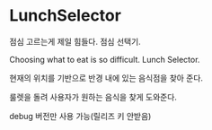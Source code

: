 # LunchSelector
점심 고르는게 제일 힘들다. 점심 선택기.

Choosing what to eat is so difficult. Lunch Selector.

현재의 위치를 기반으로 반경 내에 있는 음식점을 찾아 준다.

룰렛을 돌려 사용자가 원하는 음식을 찾게 도와준다.

debug 버전만 사용 가능(릴리즈 키 안받음)
